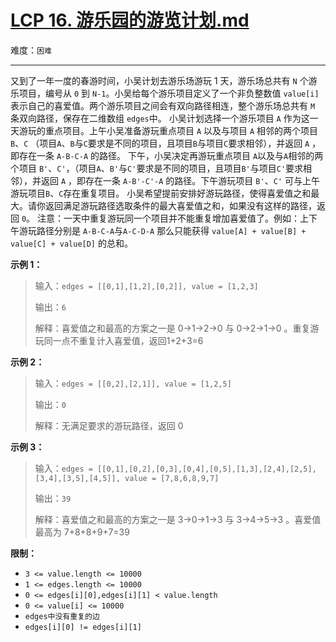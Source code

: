 # [LCP 16. 游乐园的游览计划.md](https://leetcode-cn.com/problems/you-le-yuan-de-you-lan-ji-hua)

难度：`困难`

---

<p>又到了一年一度的春游时间，小吴计划去游乐场游玩 1 天，游乐场总共有 <code>N</code> 个游乐项目，编号从 <code>0</code> 到 <code>N-1</code>。小吴给每个游乐项目定义了一个非负整数值 <code>value[i]</code> 表示自己的喜爱值。两个游乐项目之间会有双向路径相连，整个游乐场总共有 <code>M</code> 条双向路径，保存在二维数组&nbsp;<code>edges</code>中。 小吴计划选择一个游乐项目 <code>A</code> 作为这一天游玩的重点项目。上午小吴准备游玩重点项目 <code>A</code> 以及与项目 <code>A</code> 相邻的两个项目 <code>B</code>、<code>C</code> （项目<code>A</code>、<code>B</code>与<code>C</code>要求是不同的项目，且项目<code>B</code>与项目<code>C</code>要求相邻），并返回 <code>A</code> ，即存在一条 <code>A-B-C-A</code> 的路径。 下午，小吴决定再游玩重点项目 <code>A</code>以及与<code>A</code>相邻的两个项目 <code>B&#39;</code>、<code>C&#39;</code>，（项目<code>A</code>、<code>B&#39;</code>与<code>C&#39;</code>要求是不同的项目，且项目<code>B&#39;</code>与项目<code>C&#39;</code>要求相邻），并返回 <code>A</code> ，即存在一条 <code>A-B&#39;-C&#39;-A</code> 的路径。下午游玩项目 <code>B&#39;</code>、<code>C&#39;</code> 可与上午游玩项目<code>B</code>、<code>C</code>存在重复项目。 小吴希望提前安排好游玩路径，使得喜爱值之和最大。请你返回满足游玩路径选取条件的最大喜爱值之和，如果没有这样的路径，返回 <code>0</code>。 注意：一天中重复游玩同一个项目并不能重复增加喜爱值了。例如：上下午游玩路径分别是 <code>A-B-C-A</code>与<code>A-C-D-A</code> 那么只能获得 <code>value[A] + value[B] + value[C] + value[D]</code> 的总和。</p>

<p><strong>示例 1：</strong></p>

<blockquote>
<p>输入：<code>edges = [[0,1],[1,2],[0,2]], value = [1,2,3]</code></p>

<p>输出：<code>6</code></p>

<p>解释：喜爱值之和最高的方案之一是 0-&gt;1-&gt;2-&gt;0 与 0-&gt;2-&gt;1-&gt;0 。重复游玩同一点不重复计入喜爱值，返回1+2+3=6</p>
</blockquote>

<p><strong>示例 2：</strong></p>

<blockquote>
<p>输入：<code>edges = [[0,2],[2,1]], value = [1,2,5]</code></p>

<p>输出：<code>0</code></p>

<p>解释：无满足要求的游玩路径，返回 0</p>
</blockquote>

<p><strong>示例 3：</strong></p>

<blockquote>
<p>输入：<code>edges = [[0,1],[0,2],[0,3],[0,4],[0,5],[1,3],[2,4],[2,5],[3,4],[3,5],[4,5]], value = [7,8,6,8,9,7]</code></p>

<p>输出：<code>39</code></p>

<p>解释：喜爱值之和最高的方案之一是 3-&gt;0-&gt;1-&gt;3 与 3-&gt;4-&gt;5-&gt;3 。喜爱值最高为 7+8+8+9+7=39</p>
</blockquote>

<p><strong>限制：</strong></p>

<ul>
	<li><code>3 &lt;= value.length &lt;= 10000</code></li>
	<li><code>1 &lt;=&nbsp;edges.length &lt;= 10000</code></li>
	<li><code>0 &lt;= edges[i][0],edges[i][1] &lt;&nbsp;value.length</code></li>
	<li><code>0 &lt;= value[i] &lt;= 10000</code></li>
	<li><code>edges中没有重复的边</code></li>
	<li><code>edges[i][0] != edges[i][1]</code></li>
</ul>
